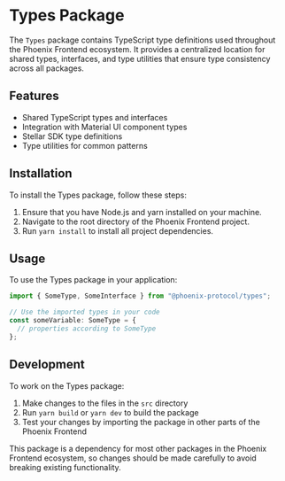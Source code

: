 # Types Package

The `Types` package contains TypeScript type definitions used throughout the Phoenix Frontend ecosystem. It provides a centralized location for shared types, interfaces, and type utilities that ensure type consistency across all packages.

## Features

- Shared TypeScript types and interfaces
- Integration with Material UI component types
- Stellar SDK type definitions
- Type utilities for common patterns

## Installation

To install the Types package, follow these steps:

1. Ensure that you have Node.js and yarn installed on your machine.
2. Navigate to the root directory of the Phoenix Frontend project.
3. Run `yarn install` to install all project dependencies.

## Usage

To use the Types package in your application:

```typescript
import { SomeType, SomeInterface } from "@phoenix-protocol/types";

// Use the imported types in your code
const someVariable: SomeType = {
  // properties according to SomeType
};
```

## Development

To work on the Types package:

1. Make changes to the files in the `src` directory
2. Run `yarn build` or `yarn dev` to build the package
3. Test your changes by importing the package in other parts of the Phoenix Frontend

This package is a dependency for most other packages in the Phoenix Frontend ecosystem, so changes should be made carefully to avoid breaking existing functionality.
